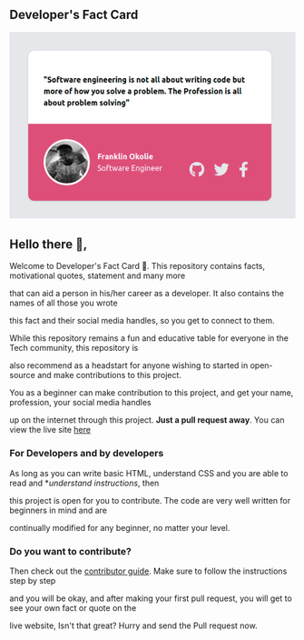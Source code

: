 ## Developer's Fact Card

![](/assets/frank-card.png)

 ## **Hello there** 👋,

  Welcome to Developer's Fact Card 🔭. This repository contains facts, motivational quotes, statement and many more

 that can aid a person in his/her career as a developer. It also contains the names of all those you wrote

 this fact and their social media handles, so you get to connect to them.

 While this repository remains a fun and educative table for everyone in the Tech community, this repository is

 also recommend as a headstart for anyone wishing to started in open-source and make contributions to this project.

 You as a beginner can make contribution to this project, and get your name, profession, your social media handles

up on the internet through this project. **Just a pull request away**. You can view the live site [here](https://devfact.vercel.app/)

 ### For Developers and by developers

 As long as you can write basic HTML, understand CSS and you are able to read and **understand instructions*, then

this project is open for you to contribute. The code are very well written for beginners in mind and are

continually modified for any beginner, no matter your level.

### Do you want to contribute?

Then check out the [contributor guide](/CONTRIBUTING.md). Make sure to follow the instructions step by step

and you will be okay, and after making your first pull request, you will get to see your own fact or quote on the

live website, Isn't that great? Hurry and send the Pull request now.
